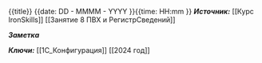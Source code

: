 
{{title}}
{{date: DD - MMMM - YYYY }}{{time: HH:mm }}
***Источник:***  [[Курс IronSkills]] [[Занятие 8 ПВХ и РегистрСведений]]

***Заметка*** 


***Ключи:*** [[1С_Конфигурация]] [[2024 год]]